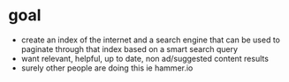 # goal
- create an index of the internet and a search engine that can be used to paginate through that index based on a smart search query
- want relevant, helpful, up to date, non ad/suggested content results
- surely other people are doing this ie hammer.io

